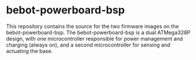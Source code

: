 bebot-powerboard-bsp
====================

This repository contains the source for the two firmware images on the bebot-powerboard-bsp. The bebot-powerboard-bsp is a dual ATMega328P design, with one microcontroller responsible for power management and charging (always on), and a second microcontroller for sensing and actuating the base.
